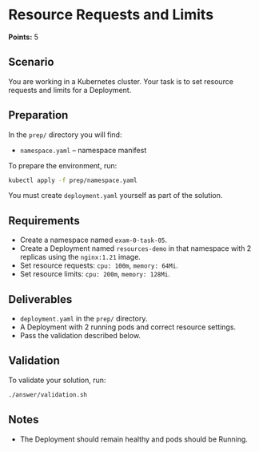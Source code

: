 # Resource Requests and Limits

**Points:** 5

## Scenario
You are working in a Kubernetes cluster. Your task is to set resource requests and limits for a Deployment.

## Preparation
In the `prep/` directory you will find:
- `namespace.yaml` – namespace manifest

To prepare the environment, run:

```sh
kubectl apply -f prep/namespace.yaml
```

You must create `deployment.yaml` yourself as part of the solution.

## Requirements
- Create a namespace named `exam-0-task-05`.
- Create a Deployment named `resources-demo` in that namespace with 2 replicas using the `nginx:1.21` image.
- Set resource requests: `cpu: 100m`, `memory: 64Mi`.
- Set resource limits: `cpu: 200m`, `memory: 128Mi`.

## Deliverables
- `deployment.yaml` in the `prep/` directory.
- A Deployment with 2 running pods and correct resource settings.
- Pass the validation described below.

## Validation
To validate your solution, run:

```sh
./answer/validation.sh
```

## Notes
- The Deployment should remain healthy and pods should be Running.